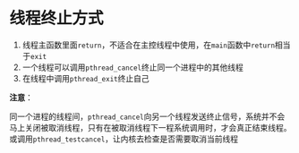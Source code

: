 # 线程终止方式

1. 线程主函数里面`return`，不适合在主控线程中使用，在`main`函数中`return`相当于`exit`
2. 一个线程可以调用`pthread_cancel`终止同一个进程中的其他线程
3. 在线程中调用`pthread_exit`终止自己

**注意**：

同一个进程的线程间，`pthread_cancel`向另一个线程发送终止信号，系统并不会马上关闭被取消线程，只有在被取消线程下一程系统调用时，才会真正结束线程。或调用`pthread_testcancel`，让内核去检查是否需要取消当前线程
